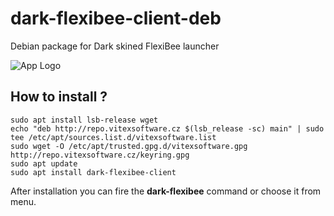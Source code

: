 # dark-flexibee-client-deb
Debian package for Dark skined FlexiBee launcher

![App Logo](https://raw.githubusercontent.com/VitexSoftware/dark-flexibee-client-deb/master/icons/512x512/dark-flexibee-client.png)

How to install ?
----------------

```shell
sudo apt install lsb-release wget
echo "deb http://repo.vitexsoftware.cz $(lsb_release -sc) main" | sudo tee /etc/apt/sources.list.d/vitexsoftware.list
sudo wget -O /etc/apt/trusted.gpg.d/vitexsoftware.gpg http://repo.vitexsoftware.cz/keyring.gpg
sudo apt update
sudo apt install dark-flexibee-client
```

After installation you can fire the **dark-flexibee** command or choose it from menu.

